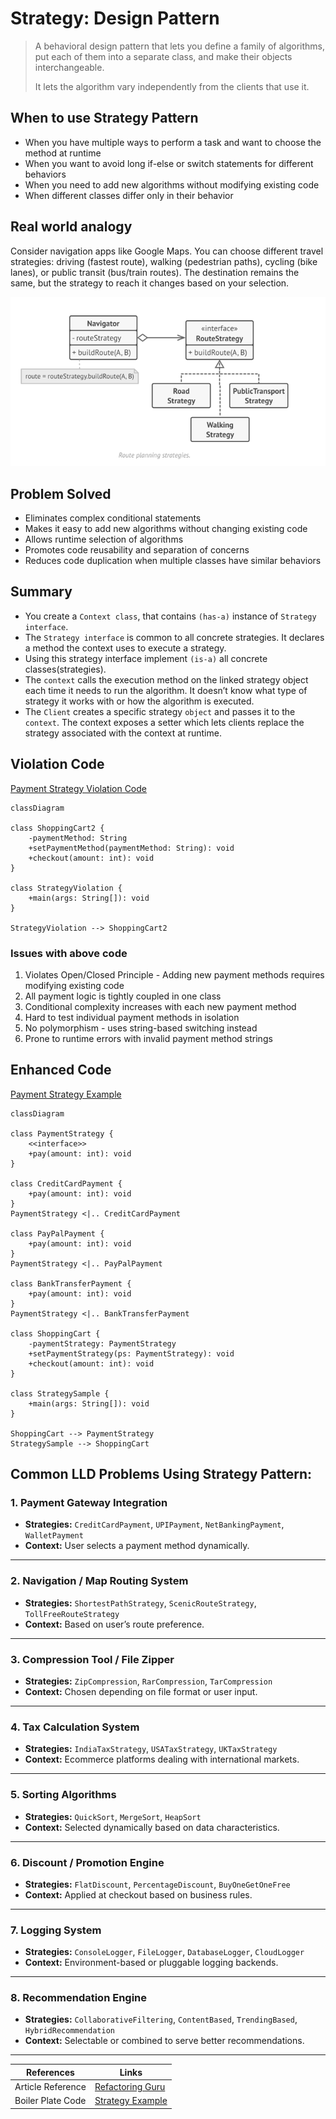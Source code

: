 # Strategy: Design Pattern

>  A behavioral design pattern that lets you define a family of algorithms, put each of them into a separate class, and make their objects interchangeable.
> 
>  It lets the algorithm vary independently from the clients that use it.


## When to use Strategy Pattern
- When you have multiple ways to perform a task and want to choose the method at runtime
- When you want to avoid long if-else or switch statements for different behaviors
- When you need to add new algorithms without modifying existing code
- When different classes differ only in their behavior

## Real world analogy
Consider navigation apps like Google Maps. 
You can choose different travel strategies: driving (fastest route), walking (pedestrian paths), cycling (bike lanes), or public transit (bus/train routes). 
The destination remains the same, but the strategy to reach it changes based on your selection.


![strategy-design.png](../../images/strategy-design.png)

## Problem Solved

- Eliminates complex conditional statements
- Makes it easy to add new algorithms without changing existing code
- Allows runtime selection of algorithms
- Promotes code reusability and separation of concerns
- Reduces code duplication when multiple classes have similar behaviors



## Summary

- You create a `Context class`, that contains `(has-a)` instance of `Strategy interface`.
- The `Strategy interface` is common to all concrete strategies. It declares a method the context uses to execute a strategy.
- Using this strategy interface implement `(is-a)` all concrete classes(strategies).
- The `context` calls the execution method on the linked strategy object each time it needs to run the algorithm. It doesn’t know what type of strategy it works with or how the algorithm is executed.
- The `Client` creates a specific strategy `object` and passes it to the `context`. The context exposes a setter which lets clients replace the strategy associated with the context at runtime.

## Violation Code

[Payment Strategy Violation Code](../../code/designPatterns/strategy/StrategyViolation.java)

```mermaid
classDiagram

class ShoppingCart2 {
    -paymentMethod: String
    +setPaymentMethod(paymentMethod: String): void
    +checkout(amount: int): void
}

class StrategyViolation {
    +main(args: String[]): void
}

StrategyViolation --> ShoppingCart2

```

### Issues with above code
1. Violates Open/Closed Principle - Adding new payment methods requires modifying existing code
2. All payment logic is tightly coupled in one class
3. Conditional complexity increases with each new payment method
4. Hard to test individual payment methods in isolation
5. No polymorphism - uses string-based switching instead
6. Prone to runtime errors with invalid payment method strings

## Enhanced Code 

[Payment Strategy Example](../../code/designPatterns/strategy/StrategySample.java)
```mermaid
classDiagram

class PaymentStrategy {
    <<interface>>
    +pay(amount: int): void
}

class CreditCardPayment {
    +pay(amount: int): void
}
PaymentStrategy <|.. CreditCardPayment

class PayPalPayment {
    +pay(amount: int): void
}
PaymentStrategy <|.. PayPalPayment

class BankTransferPayment {
    +pay(amount: int): void
}
PaymentStrategy <|.. BankTransferPayment

class ShoppingCart {
    -paymentStrategy: PaymentStrategy
    +setPaymentStrategy(ps: PaymentStrategy): void
    +checkout(amount: int): void
}

class StrategySample {
    +main(args: String[]): void
}

ShoppingCart --> PaymentStrategy
StrategySample --> ShoppingCart

```


## Common LLD Problems Using Strategy Pattern:

### 1. Payment Gateway Integration
- **Strategies:** `CreditCardPayment`, `UPIPayment`, `NetBankingPayment`, `WalletPayment`
- **Context:** User selects a payment method dynamically.

---

### 2. Navigation / Map Routing System
- **Strategies:** `ShortestPathStrategy`, `ScenicRouteStrategy`, `TollFreeRouteStrategy`
- **Context:** Based on user’s route preference.

---

### 3. Compression Tool / File Zipper
- **Strategies:** `ZipCompression`, `RarCompression`, `TarCompression`
- **Context:** Chosen depending on file format or user input.

---

### 4. Tax Calculation System
- **Strategies:** `IndiaTaxStrategy`, `USATaxStrategy`, `UKTaxStrategy`
- **Context:** Ecommerce platforms dealing with international markets.

---

### 5. Sorting Algorithms
- **Strategies:** `QuickSort`, `MergeSort`, `HeapSort`
- **Context:** Selected dynamically based on data characteristics.

---

### 6. Discount / Promotion Engine
- **Strategies:** `FlatDiscount`, `PercentageDiscount`, `BuyOneGetOneFree`
- **Context:** Applied at checkout based on business rules.

---

### 7. Logging System
- **Strategies:** `ConsoleLogger`, `FileLogger`, `DatabaseLogger`, `CloudLogger`
- **Context:** Environment-based or pluggable logging backends.

---

### 8. Recommendation Engine
- **Strategies:** `CollaborativeFiltering`, `ContentBased`, `TrendingBased`, `HybridRecommendation`
- **Context:** Selectable or combined to serve better recommendations.

---



| References | Links                                                                                            |
|------------|--------------------------------------------------------------------------------------------------|
| Article Reference | [Refactoring Guru](https://refactoring.guru/design-patterns/strategy) |
| Boiler Plate Code | [Strategy Example](../../code/designPatterns/strategy/StrategyExample.java)                      |

